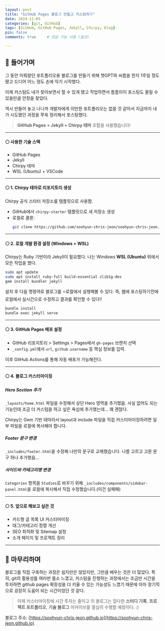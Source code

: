 ```yaml
---
layout: post
title: "GitHub Pages 블로그 만들고 커스텀하기"
date: 2024-11-05
categories: [git, GitHub]
tags: [GitHub, GitHub Pages, Jekyll, Chirpy, blog]
pin: false
comments: true     # 댓글 기능 사용 (옵션)

---
```


## 🔵 들어가며

그 동안 미뤄왔던 포트폴리오용 블로그를 만들기 위해 챗GPT와 씨름을 한지 1주일 정도 됐고 드디어 어느 정도 손에 익기 시작했다.

이제 커스텀도 내가 찾아보면서 할 수 있게 됐고 작업하면서 틈틈이이 포스팅도 올릴 수 있을만큼 안정을 찾았다.

역시 만들어 놓고 나니까 개발자에게 이만한 포트폴리오는 없을 것 같아서 지금까지 내가 시도했던 과정을 쭈욱 정리해서 포스팅했다.

> **GitHub Pages + Jekyll + Chirpy 테마** 조합을 사용했습니다!

---

#### ⚪ 사용한 기술 스택

- GitHub Pages
- Jekyll
- Chirpy 테마
- WSL (Ubuntu) + VSCode

---

#### ⚪ 1. Chirpy 테마로 리포지토리 생성

Chirpy 공식 스타터 저장소를 템플릿으로 사용함.

- GitHub에서 `chirpy-starter` 템플릿으로 새 저장소 생성
- 로컬로 클론:  
  ```bash
  git clone https://github.com/soohyun-chris-jeon/soohyun-chris-jeon.github.io.git
  ```

---

#### ⚪ 2. 로컬 개발 환경 설정 (Windows + WSL)

Chirpy는 Ruby 기반이라 Jekyll이 필요했다. 나는 Windows **WSL (Ubuntu)** 위에서 모든 작업을 했다.

```bash
sudo apt update
sudo apt install ruby-full build-essential zlib1g-dev
gem install bundler jekyll
```

설치 후 다음 명령어로 블로그를 ⭐로컬에서 실행해볼 수 있다. 즉, 웹에 포스팅하기전에 로컬에서 실시간으로 수정하고 결과를 확인할 수 있다!!

```bash
bundle install
bundle exec jekyll serve
```

---

#### ⚪ 3. GitHub Pages 배포 설정

- GitHub 리포지토리 > Settings > Pages에서 `gh-pages` 브랜치 선택
- `_config.yml`에서 `url`, `github.username` 등 핵심 정보를 입력.

이후 GitHub Actions를 통해 자동 배포가 가능해진다.

---

#### ⚪ 4. 블로그 커스터마이징

##### Hero Section 추가

`_layouts/home.html` 파일을 수정해서 상단 Hero 영역을 추가했음. 사실 없어도 되는 기능인데 조금 더 커스텀을 하고 싶은 욕심에 추가했는데... 꽤 괜찮다.

Chirpy는 Gem 기반 테마라서 layout과 include 파일을 직접 커스터마이징하려면 일부 파일을 로컬에 복사해야 합니다.

##### Footer 문구 변경

`_includes/footer.html`을 수정해 나만의 문구로 교체했습니다. 나름 고르고 고른 문구 하나 추가했음...

##### 사이드바 카테고리명 변경

`Categories` 항목을 `Studies`로 바꾸기 위해 `_includes/components/sidebar-panel.html`을 로컬에 복사해서 직접 수정했습니다.(이건 실패패)

---

#### ⚪ 5. 앞으로 해보고 싶은 것

- 카드형 글 목록 UI 커스터마이징
- 태그/카테고리 정렬 개선
- SEO 최적화 및 Sitemap 설정
- 소개 페이지 및 프로젝트 정리

---

## 🔵 마무리하며

블로그를 직접 구축하는 과정은 쉽지만은 않았지만, 그만큼 배우는 것은 더 많았다. 특히, git의 활용성를 여러번 몸소 느꼈고, 커스텀을 진행하는 과정에서는 조금만 시간을 투자하면 github pages 확장성을 더 키울 수 있는 가능성도 느꼈기 때문에 아마 장기적으로 굉장히 도움이 되는 시간이었던 것 같다.

> 이제 커스터마이징에 시간 투자는 줄이고 이 블로그는 잡다한 **스터디 기록**, **프로젝트 포트폴리오**, **기술 블로그** 아카이브를 열심히 수행할 예정이다. :)

블로그 주소: [https://soohyun-chris-jeon.github.io](https://soohyun-chris-jeon.github.io)
